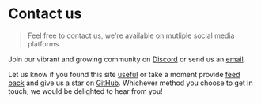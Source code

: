 # Contact us

> Feel free to contact us, we're available on mutliple social media platforms.

Join our vibrant and growing community on [Discord](https://bit.ly/2Gnleax "Discord...") or send us an [email](mailto:info@terminusdb.com "Email...").

<!-- to-do: ADD LINKS -->

Let us know if you found this site [useful]() or take a moment provide [feed back]() and give us a star on [GitHub](). Whichever method you choose to get in touch, we would be delighted to hear from you!